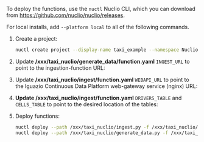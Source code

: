 To deploy the functions, use the `nuctl` Nuclio CLI, which you  can download from https://github.com/nuclio/nuclio/releases.

For local installs, add `--platform local` to all of the following commands.

1.  Create a project:

    ```sh
    nuctl create project --display-name taxi_example --namespace Nuclio taxi_example
    ```

2.  Update **/xxx/taxi_nuclio/generate_data/function.yaml** `INGEST_URL` to point to the ingestion-function URL:

3.  Update **/xxx/taxi_nuclio/ingest/function.yaml** `WEBAPI_URL` to point to the Iguazio Continuous Data Platform web-gateway service (nginx) URL:

4.  **Update /xxx/taxi_nuclio/ingest/function.yaml** `DRIVERS_TABLE` and `CELLS_TABLE` to point to the desired location of the tables:

5.  Deploy functions:

    ```sh
    nuctl deploy --path /xxx/taxi_nuclio/ingest.py -f /xxx/taxi_nuclio/ingest.yaml
    nuctl deploy --path /xxx/taxi_nuclio/generate_data.py -f /xxx/taxi_nuclio/generate_data.yaml
    ```


